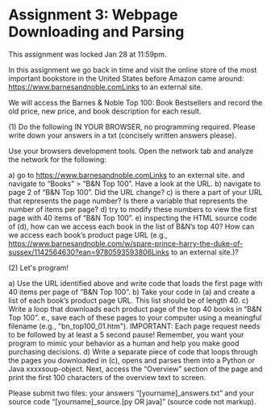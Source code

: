 # Assignment 3: Webpage Downloading and Parsing

This assignment was locked Jan 28 at 11:59pm.

In this assignment we go back in time and visit the online store of the most important bookstore in the United States before Amazon came around:  https://www.barnesandnoble.comLinks to an external site.

We will access the Barnes & Noble Top 100: Book Bestsellers and record the old price, new price, and book description for each result.

 

(1) Do the following IN YOUR BROWSER, no programming required.  Please write down your answers in a txt (concisely written answers please).

Use your browsers development tools.  Open the network tab and analyze the network for the following:

 

a) go to https://www.barnesandnoble.comLinks to an external site. and navigate to “Books” > “B&N Top 100”. Have a look at the URL.
b) navigate to page 2 of “B&N Top 100”. Did the URL change?
c) is there a part of your URL that represents the page number? Is there a variable that represents the number of items per page?
d) try to modify these numbers to view the first page with 40 items of “B&N Top 100”.
e) inspecting the HTML source code of (d), how can we access each book in the list of B&N’s top 40? How can we access each book’s product page URL (e.g., https://www.barnesandnoble.com/w/spare-prince-harry-the-duke-of-sussex/1142564630?ean=9780593593806Links to an external site.)?
 

(2) Let's program!

 

a) Use the URL identified above and write code that loads the first page with 40 items per page of “B&N Top 100”.
b) Take your code in (a) and create a list of each book’s product page URL. This list should be of length 40.
c) Write a loop that downloads each product page of the top 40 books in “B&N Top 100”. e., save each of these pages to your computer using a meaningful filename (e.g., "bn_top100_01.htm"). IMPORTANT: Each page request needs to be followed by at least a 5 second pause!  Remember, you want your program to mimic your behavior as a human and help you make good purchasing decisions.
d) Write a separate piece of code that loops through the pages you downloaded in (c), opens and parses them into a Python or Java xxxxsoup-object. Next, access the “Overview” section of the page and print the first 100 characters of the overview text to screen.
 

Please submit two files:  your answers “[yourname]_answers.txt” and your source code “[yourname]_source.[py OR java]” (source code not markup).

 
